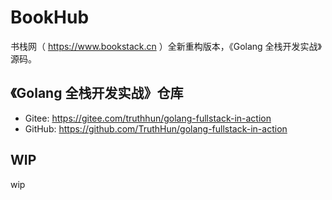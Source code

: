 # BookHub

书栈网（ https://www.bookstack.cn ）全新重构版本，《Golang 全栈开发实战》源码。

## 《Golang 全栈开发实战》仓库

- Gitee: https://gitee.com/truthhun/golang-fullstack-in-action
- GitHub: https://github.com/TruthHun/golang-fullstack-in-action

## WIP

wip